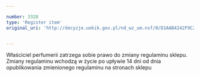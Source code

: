 ```yaml
---

number: 3328
type: 'Register item'
original_uri: 'http://decyzje.uokik.gov.pl/nd_wz_um.nsf/0/D1AAB4242F9C2380C1257A33002C0439?OpenDocument'


---
```


Właściciel perfumerii zatrzega sobie prawo do zmiany regulaminu sklepu. Zmiany regulaminu wchodzą w życie po upływie 14 dni od dnia opublikowania zmienionego regulaminu na stronach sklepu

